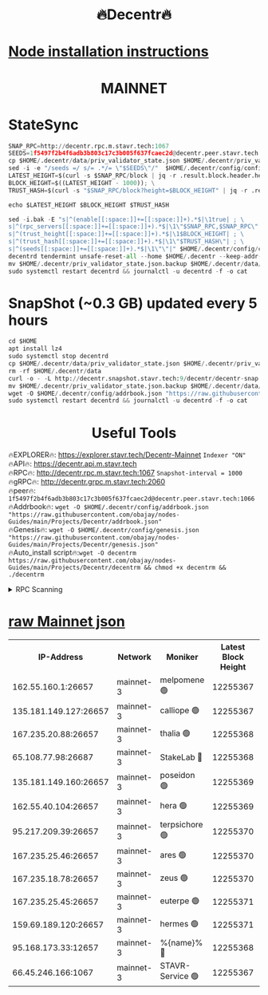 <h1 align="center"> 🔥Decentr🔥</h1>

[Node installation instructions](https://github.com/obajay/nodes-Guides/tree/main/Projects/Decentr)
=
<h1 align="center"> MAINNET</h1>

# StateSync
```python
SNAP_RPC=http://decentr.rpc.m.stavr.tech:1067
SEEDS=1f5497f2b4f6adb3b803c17c3b005f637fcaec2d@decentr.peer.stavr.tech:1066
cp $HOME/.decentr/data/priv_validator_state.json $HOME/.decentr/priv_validator_state.json.backup
sed -i -e "/seeds =/ s/= .*/= \"$SEEDS\"/"  $HOME/.decentr/config/config.toml
LATEST_HEIGHT=$(curl -s $SNAP_RPC/block | jq -r .result.block.header.height); \
BLOCK_HEIGHT=$((LATEST_HEIGHT - 1000)); \
TRUST_HASH=$(curl -s "$SNAP_RPC/block?height=$BLOCK_HEIGHT" | jq -r .result.block_id.hash)

echo $LATEST_HEIGHT $BLOCK_HEIGHT $TRUST_HASH

sed -i.bak -E "s|^(enable[[:space:]]+=[[:space:]]+).*$|\1true| ; \
s|^(rpc_servers[[:space:]]+=[[:space:]]+).*$|\1\"$SNAP_RPC,$SNAP_RPC\"| ; \
s|^(trust_height[[:space:]]+=[[:space:]]+).*$|\1$BLOCK_HEIGHT| ; \
s|^(trust_hash[[:space:]]+=[[:space:]]+).*$|\1\"$TRUST_HASH\"| ; \
s|^(seeds[[:space:]]+=[[:space:]]+).*$|\1\"\"|" $HOME/.decentr/config/config.toml
decentrd tendermint unsafe-reset-all --home $HOME/.decentr --keep-addr-book
mv $HOME/.decentr/priv_validator_state.json.backup $HOME/.decentr/data/priv_validator_state.json
sudo systemctl restart decentrd && journalctl -u decentrd -f -o cat
```
# SnapShot (~0.3 GB) updated every 5 hours
```python
cd $HOME
apt install lz4
sudo systemctl stop decentrd
cp $HOME/.decentr/data/priv_validator_state.json $HOME/.decentr/priv_validator_state.json.backup
rm -rf $HOME/.decentr/data
curl -o - -L http://decentr.snapshot.stavr.tech:9/decentr/decentr-snap.tar.lz4 | lz4 -c -d - | tar -x -C $HOME/.decentr --strip-components 2
mv $HOME/.decentr/priv_validator_state.json.backup $HOME/.decentr/data/priv_validator_state.json
wget -O $HOME/.decentr/config/addrbook.json "https://raw.githubusercontent.com/obajay/nodes-Guides/main/Projects/Decentr/addrbook.json"
sudo systemctl restart decentrd && journalctl -u decentrd -f -o cat
```

 <h1 align="center"> Useful Tools</h1>

🔥EXPLORER🔥:     https://explorer.stavr.tech/Decentr-Mainnet        `Indexer "ON"` \
🔥API🔥:          https://decentr.api.m.stavr.tech \
🔥RPC🔥:          http://decentr.rpc.m.stavr.tech:1067              `Snapshot-interval = 1000` \
🔥gRPC🔥:         http://decentr.grpc.m.stavr.tech:2060 \
🔥peer🔥:         `1f5497f2b4f6adb3b803c17c3b005f637fcaec2d@decentr.peer.stavr.tech:1066` \
🔥Addrbook🔥:  `wget -O $HOME/.decentr/config/addrbook.json "https://raw.githubusercontent.com/obajay/nodes-Guides/main/Projects/Decentr/addrbook.json"` \
🔥Genesis🔥:  `wget -O $HOME/.decentr/config/genesis.json "https://raw.githubusercontent.com/obajay/nodes-Guides/main/Projects/Decentr/genesis.json"` \
🔥Auto_install script🔥:`wget -O decentrm https://raw.githubusercontent.com/obajay/nodes-Guides/main/Projects/Decentr/decentrm && chmod +x decentrm && ./decentrm`

<details>
<summary>RPC Scanning</summary>

<h2 align="center"> We scan nodes in real time every 4 hours. And we provide the final result of RPC endpoints.
We cannot influence the operation of these nodes in any way. </h2>


```python
If Voting Power is higher than 0 --> then the Node is a validator of the network and may be subject to attack and be a potential threat to the chain.
```
```python
We marked such validators with a red symbol
```

</details>

[raw Mainnet json](https://rpc-check.decentrm.stavr.tech/decentrm/rpc-decentrm-result.json)
=



<table><tr><th>IP-Address</th><th>Network</th><th>Moniker</th><th>Latest Block Height</th><th>Earliest Block Height</th><th>Catching Up</th><th>Tx Index</th><th>Voting Power</th><th>Scan Time</th></tr><tr><td>162.55.160.1:26657</td><td>mainnet-3</td><td>melpomene 🟢</td><td>12255367</td><td>1688950</td><td>False</td><td>on</td><td>0</td><td>2024-01-03T05:14:28.171291543UTC</td></tr><tr><td>135.181.149.127:26657</td><td>mainnet-3</td><td>calliope 🟢</td><td>12255367</td><td>1688950</td><td>False</td><td>on</td><td>0</td><td>2024-01-03T05:14:30.597517740UTC</td></tr><tr><td>167.235.20.88:26657</td><td>mainnet-3</td><td>thalia 🟢</td><td>12255368</td><td>1688950</td><td>False</td><td>on</td><td>0</td><td>2024-01-03T05:14:36.150008009UTC</td></tr><tr><td>65.108.77.98:26687</td><td>mainnet-3</td><td>StakeLab 🔴</td><td>12255368</td><td>1688950</td><td>False</td><td>on</td><td>5557100</td><td>2024-01-03T05:14:36.511312918UTC</td></tr><tr><td>135.181.149.160:26657</td><td>mainnet-3</td><td>poseidon 🟢</td><td>12255369</td><td>1688950</td><td>False</td><td>on</td><td>0</td><td>2024-01-03T05:14:39.173485498UTC</td></tr><tr><td>162.55.40.104:26657</td><td>mainnet-3</td><td>hera 🟢</td><td>12255369</td><td>1688950</td><td>False</td><td>on</td><td>0</td><td>2024-01-03T05:14:41.452416497UTC</td></tr><tr><td>95.217.209.39:26657</td><td>mainnet-3</td><td>terpsichore 🟢</td><td>12255370</td><td>1688950</td><td>False</td><td>on</td><td>0</td><td>2024-01-03T05:14:43.891130555UTC</td></tr><tr><td>167.235.25.46:26657</td><td>mainnet-3</td><td>ares 🟢</td><td>12255370</td><td>1688950</td><td>False</td><td>on</td><td>0</td><td>2024-01-03T05:14:46.173370037UTC</td></tr><tr><td>167.235.18.78:26657</td><td>mainnet-3</td><td>zeus 🟢</td><td>12255370</td><td>1688950</td><td>False</td><td>on</td><td>0</td><td>2024-01-03T05:14:48.486466953UTC</td></tr><tr><td>167.235.25.45:26657</td><td>mainnet-3</td><td>euterpe 🟢</td><td>12255371</td><td>1688950</td><td>False</td><td>on</td><td>0</td><td>2024-01-03T05:14:50.806712260UTC</td></tr><tr><td>159.69.189.120:26657</td><td>mainnet-3</td><td>hermes 🟢</td><td>12255371</td><td>1688950</td><td>False</td><td>on</td><td>0</td><td>2024-01-03T05:14:53.119796162UTC</td></tr><tr><td>95.168.173.33:12657</td><td>mainnet-3</td><td>%{name}% 🔴</td><td>12255368</td><td>8964001</td><td>False</td><td>on</td><td>4174281</td><td>2024-01-03T05:14:31.801139467UTC</td></tr><tr><td>66.45.246.166:1067</td><td>mainnet-3</td><td>STAVR-Service 🟢</td><td>12255367</td><td>12254001</td><td>False</td><td>on</td><td>0</td><td>2024-01-03T05:14:31.229806712UTC</td></tr></table>